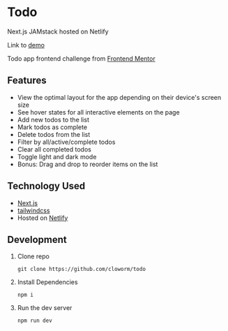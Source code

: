 # Todo

Next.js JAMstack hosted on Netlify

Link to [demo](https://cloworm-todo.netlify.app/)

Todo app frontend challenge from [Frontend Mentor](https://www.frontendmentor.io/)

## Features
* View the optimal layout for the app depending on their device's screen size
* See hover states for all interactive elements on the page
* Add new todos to the list
* Mark todos as complete
* Delete todos from the list
* Filter by all/active/complete todos
* Clear all completed todos
* Toggle light and dark mode
* Bonus: Drag and drop to reorder items on the list

## Technology Used

* [Next.js](https://nextjs.org/)
* [tailwindcss](tailwindcss)
* Hosted on [Netlify](http://netlify.com/)

## Development

  1. Clone repo

      ```
      git clone https://github.com/cloworm/todo
      ```

2. Install Dependencies

      ```
      npm i
      ```

3. Run the dev server

      ```
      npm run dev
      ```
